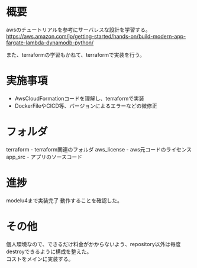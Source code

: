 # 概要
awsのチュートリアルを参考にサーバレスな設計を学習する。  
https://aws.amazon.com/jp/getting-started/hands-on/build-modern-app-fargate-lambda-dynamodb-python/  

また、terraformの学習もかねて、terraformで実装を行う。  

# 実施事項
 - AwsCloudFormationコードを理解し、terraformで実装
 - DockerFileやCICD等、バージョンによるエラーなどの微修正

# フォルダ
terraform - terraform関連のフォルダ
aws_license - aws元コードのライセンス
app_src - アプリのソースコード

# 進捗
modelu4まで実装完了
動作することを確認した。

# その他
個人環境なので、できるだけ料金がかからないよう、repository以外は毎度destroyできるように構成を整えた。  
コストをメインに実装する。
